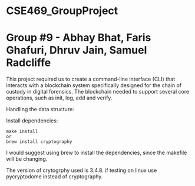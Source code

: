# CSE469_GroupProject
# Group #9 - Abhay Bhat, Faris Ghafuri, Dhruv Jain, Samuel Radcliffe

This project required us to create a command-line interface (CLI) that interacts with a blockchain system specifically designed for the chain of custody in digital forensics. The blockchain needed to support several core operations, such as init, log, add and verify.

Handling the data structure: 

Install dependencies: 
```
make install 
or 
brew install cryptography
```
I would suggest using brew to install the dependencies, since the makefile will be changing. 

The version of crytogrphy used is 3.4.8. 
if testing on linux use pycryptodome instead of cryptography. 
